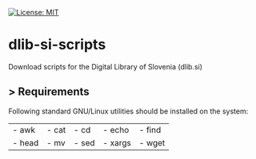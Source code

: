 [![License: MIT](https://img.shields.io/badge/License-MIT-green.svg)](LICENSE)

# dlib-si-scripts

Download scripts for the Digital Library of Slovenia (dlib.si)

## > Requirements

Following standard GNU/Linux utilities should be installed on the system:

<table border="0">
    <tr>
        <td> - awk </td>
        <td> - cat </td>
        <td> - cd </td>
        <td> - echo </td>
        <td> - find </td>
    </tr>
    <tr>
        <td> - head </td>
        <td> - mv </td>
        <td> - sed </td>
        <td> - xargs </td>
        <td> - wget </td>
    </tr>
</table>
